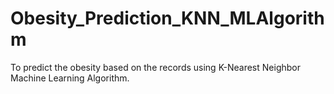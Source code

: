 # Obesity_Prediction_KNN_MLAlgorithm
To predict the obesity based on the records using K-Nearest Neighbor Machine Learning Algorithm.
